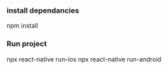 ### install dependancies
npm install
### Run project 
npx react-native run-ios
npx react-native run-android

